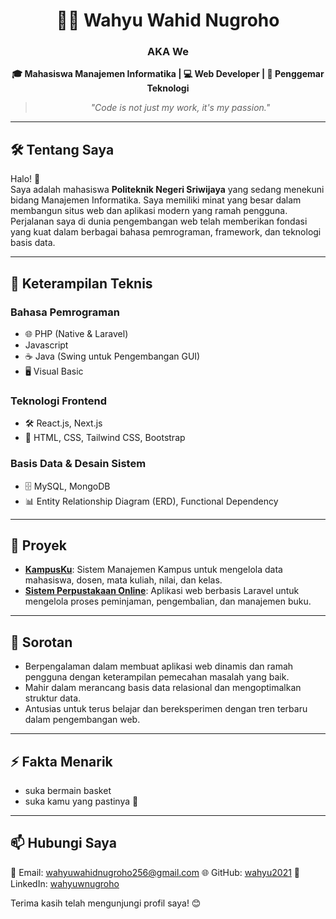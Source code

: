 <div align="center">

# 👨‍💻 Wahyu Wahid Nugroho  
### AKA **We**  
**🎓 Mahasiswa Manajemen Informatika | 💻 Web Developer | 🚀 Penggemar Teknologi**  

> _"Code is not just my work, it's my passion."_
---
</div>

## 🛠️ Tentang Saya  

Halo! 👋  
Saya adalah mahasiswa **Politeknik Negeri Sriwijaya** yang sedang menekuni bidang Manajemen Informatika. Saya memiliki minat yang besar dalam membangun situs web dan aplikasi modern yang ramah pengguna. Perjalanan saya di dunia pengembangan web telah memberikan fondasi yang kuat dalam berbagai bahasa pemrograman, framework, dan teknologi basis data.  

---

## 🧰 Keterampilan Teknis  

### **Bahasa Pemrograman**  
- 🌐 PHP (Native & Laravel)
- Javascript 
- ☕ Java (Swing untuk Pengembangan GUI)  
- 🖥️ Visual Basic  

### **Teknologi Frontend**  
- 🛠️ React.js, Next.js  
- 🎨 HTML, CSS, Tailwind CSS, Bootstrap  

### **Basis Data & Desain Sistem**  
- 🗄️ MySQL, MongoDB  
- 📊 Entity Relationship Diagram (ERD), Functional Dependency  

---

## 💼 Proyek  

- **[KampusKu](#)**: Sistem Manajemen Kampus untuk mengelola data mahasiswa, dosen, mata kuliah, nilai, dan kelas.  
- **[Sistem Perpustakaan Online](#)**: Aplikasi web berbasis Laravel untuk mengelola proses peminjaman, pengembalian, dan manajemen buku.  

---

## 🌟 Sorotan  

- Berpengalaman dalam membuat aplikasi web dinamis dan ramah pengguna dengan keterampilan pemecahan masalah yang baik.  
- Mahir dalam merancang basis data relasional dan mengoptimalkan struktur data.  
- Antusias untuk terus belajar dan bereksperimen dengan tren terbaru dalam pengembangan web.  

---

## ⚡ Fakta Menarik
- suka bermain basket
- suka kamu yang pastinya 🤞

---

## 📫 Hubungi Saya  

📧 Email: wahyuwahidnugroho256@gmail.com 
🌐 GitHub: [wahyu2021](https://github.com/wahyu2021) 
🔗 LinkedIn: [wahyuwnugroho](#)  

Terima kasih telah mengunjungi profil saya! 😊
